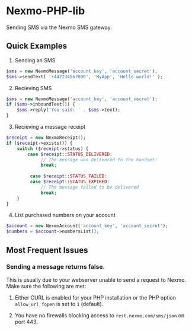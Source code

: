 # Nexmo-PHP-lib

Sending SMS via the Nexmo SMS gateway.

## Quick Examples

1. Sending an SMS
```php
$sms = new NexmoMessage('account_key', 'account_secret');
$sms->sendText( '+447234567890', 'MyApp', 'Hello world!' );
```

2. Recieving SMS 
```php
$sms = new NexmoMessage('account_key', 'account_secret');
if ($sms->inboundText()) {
    $sms->reply('You said: ' . $sms->text);
}
```

3. Recieving a message receipt
```php
$receipt = new NexmoReceipt();
if ($receipt->exists()) {
    switch ($receipt->status) {
        case $receipt::STATUS_DELIVERED:
             // The message was delivered to the handset!
             break;
         
         case $receipt::STATUS_FAILED:
         case $receipt::STATUS_EXPIRED:
             // The message failed to be delivered
             break;
    }
}
```

4. List purchased numbers on your account
```php
$account = new NexmoAccount('account_key', 'account_secret');
$numbers = $account->numbersList();
```

## Most Frequent Issues

### Sending a message returns false.

This is usually due to your webserver unable to send a request to Nexmo. Make sure the following are met:

1. Either CURL is enabled for your PHP installation or the PHP option `allow_url_fopen` is set to `1` (default).
    
2. You have no firewalls blocking access to `rest.nexmo.com/sms/json` on port 443.